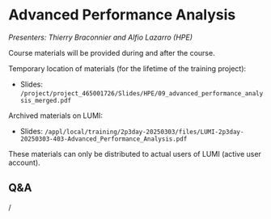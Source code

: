 # Advanced Performance Analysis

*Presenters: Thierry Braconnier and Alfio Lazarro (HPE)*

Course materials will be provided during and after the course.

Temporary location of materials (for the lifetime of the training project):

-   Slides: `/project/project_465001726/Slides/HPE/09_advanced_performance_analysis_merged.pdf`

Archived materials on LUMI:

-   Slides: `/appl/local/training/2p3day-20250303/files/LUMI-2p3day-20250303-403-Advanced_Performance_Analysis.pdf`

<!--
-   Recording: `/appl/local/training/2p3day-20250303/recordings/403-Advanced_Performance_Analysis.mp4`
-->

These materials can only be distributed to actual users of LUMI (active user account).


## Q&A

/
